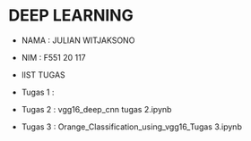 # DEEP LEARNING 
- NAMA : JULIAN WITJAKSONO
- NIM  : F551 20 117 

- lIST TUGAS
- <p> Tugas 1 : </p>
- <p> Tugas 2 : vgg16_deep_cnn tugas 2.ipynb </p>
- <p> Tugas 3 : Orange_Classification_using_vgg16_Tugas 3.ipynb </p> 
